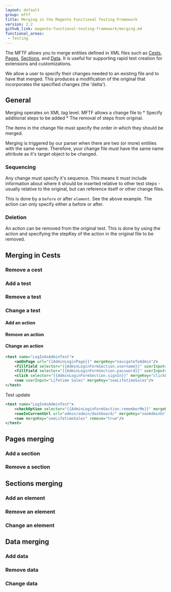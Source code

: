 ```yaml
---
layout: default
group: mftf
title: Merging in the Magento Functional Testing Framework
version: 2.2
github_link: magento-functional-testing-framework/merging.md
functional_areas:
 - Testing
---
```


The MFTF allows you to merge entities defined in XML files such as [Cests], [Pages], [Sections], and [Data].
It is useful for supporting rapid test creation for extensions and customizations.

We allow a user to specify their changes needed to an existing file and to have that merged.
This produces a modification of the original that incorporates the specified changes (the 'delta').

## General

Merging operates on XML tag level.
MFTF allows a change file to
     * Specify additional steps to be added
     * The removal of steps from original.

The items in the change file must specify the order in which they should be merged.

Merging is triggered by our parser when there are two (or more) entities with the same name.
Therefore, your change file must have the same name attribute as it's target object to be changed.

### Sequencing

Any change must specify it's sequence.
This means it must include information about where it should be inserted relative to other test steps - usually relative to the original, but can reference itself or other change files.

This is done by a `before` or after `element`. See the above example.
The action can only specify either a before or after.

### Deletion

An action can be removed from the original test.
This is done by using the <remove> action and specifying the stepKey of the action in the original file to be removed.

## Merging in Cests

### Remove a cest



### Add a test

### Remove a test

### Change a test

#### Add an action

#### Remove an action

#### Change an action

```xml
<test name="LogInAsAdminTest">
    <amOnPage url="{{AdminLoginPage}}" mergeKey="navigateToAdmin"/>
    <fillField selector="{{AdminLoginFormSection.username}}" userInput="admin" mergeKey="fillUsername"/>
    <fillField selector="{{AdminLoginFormSection.password}}" userInput="admin123" mergeKey="fillPassword"/>
    <click selector="{{AdminLoginFormSection.signIn}}" mergeKey="clickLogin"/>
    <see userInput="Lifetime Sales" mergeKey="seeLifetimeSales"/>
</test>
```

Test update

```xml
<test name="LogInAsAdminTest">
    <checkOption selector="{{AdminLoginFormSection.rememberMe}}" mergeKey="checkRememberMe" before="clickLogin"/>
    <seeInCurrentUrl url="admin/admin/dashboard/" mergeKey="seeAdminUrl" after="clickLogin"/>
    <see mergeKey="seeLifetimeSales" remove="true"/>
</test>
```

## Pages merging

### Add a section

### Remove a section

## Sections merging

### Add an element

### Remove an element

### Change an element

## Data merging

### Add data

### Remove data

### Change data


<!-- LINK DEFINITIONS -->

[Cests]: cest.html
[Pages]: page.html
[Sections]: section.html
[Data]: data.html
